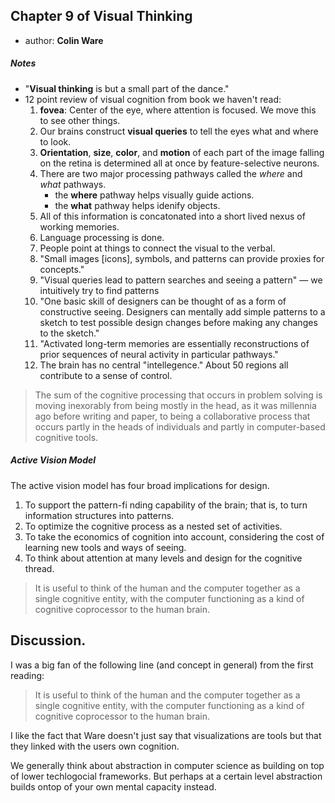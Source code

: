 ## Chapter 9 of Visual Thinking

 - author: __Colin Ware__

##### Notes

 - "__Visual thinking__ is but a small part of the dance."
 - 12 point review of visual cognition from book we haven't read:
 	1. __fovea__: Center of the eye, where attention is focused. We move this to see other things.
 	2. Our brains construct __visual queries__ to tell the eyes what and where to look.
 	3. __Orientation__, __size__, __color__, and __motion__ of each part of the image falling on the retina is determined all at once by feature-selective neurons. 
 	4. There are two major processing pathways called the _where_ and _what_ pathways.
 		- the __where__ pathway helps visually guide actions.
 		- the __what__ pathway helps idenify objects. 
 	5. All of this information is concatonated into a short lived nexus of working memories.
 	6. Language processing is done.
 	7. People point at things to connect the visual to the verbal.
 	8. "Small images [icons], symbols, and patterns can provide proxies
for concepts."
	9. "Visual queries lead to pattern searches and seeing a
pattern" — we intuitively try to find patterns
	10. "One basic skill of designers can be thought of as a form of
constructive seeing. Designers can mentally add simple patterns to
a sketch to test possible design changes before making any changes
to the sketch."
	11. "Activated long-term memories are essentially
reconstructions of prior sequences of neural activity in particular
pathways."
	12. The brain has no central "intellegence." About 50 regions all contribute to a sense of control.

> The sum of the cognitive processing that occurs in problem solving
is moving inexorably from being mostly in the head, as it was millennia
ago before writing and paper, to being a collaborative process that occurs
partly in the heads of individuals and partly in computer-based cognitive
tools.

##### Active Vision Model
The active vision model has four broad implications for design.

 1. To support the pattern-fi nding capability of the brain; that is, to turn
information structures into patterns.
 2. To optimize the cognitive process as a nested set of activities.
 3. To take the economics of cognition into account, considering the
cost of learning new tools and ways of seeing.
 4. To think about attention at many levels and design for the cognitive
thread. 

>  It is useful to think of the human and the computer together as a single
cognitive entity, with the computer functioning as a kind of cognitive coprocessor to the human brain.



## Discussion.

I was a big fan of the following line (and concept in general) from the first reading:

> It is useful to think of the human and the computer together as a single
cognitive entity, with the computer functioning as a kind of cognitive coprocessor to the human brain.

I like the fact that Ware doesn't just say that visualizations are tools but that they linked with the users own cognition.

We generally think about abstraction in computer science as building on top of lower techlogocial frameworks. But perhaps at a certain level abstraction builds ontop of your own mental capacity instead.

